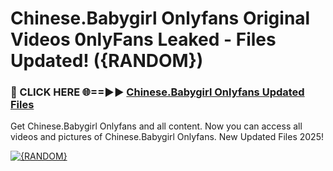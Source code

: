 # Chinese.Babygirl Onlyfans Original Videos 0nlyFans Leaked - Files Updated! ({RANDOM})

<h3>🔴 CLICK HERE 🌐==►► <a href="https://betterlinks.top/A2PfLJ" rel="nofollow">Chinese.Babygirl Onlyfans Updated Files</a></h3>

Get Chinese.Babygirl Onlyfans and all content. Now you can access all videos and pictures of Chinese.Babygirl Onlyfans. New Updated Files 2025!

[![{RANDOM}](https://i.imgur.com/ppqm5kG.gif)](https://betterlinks.top/A2PfLJ)